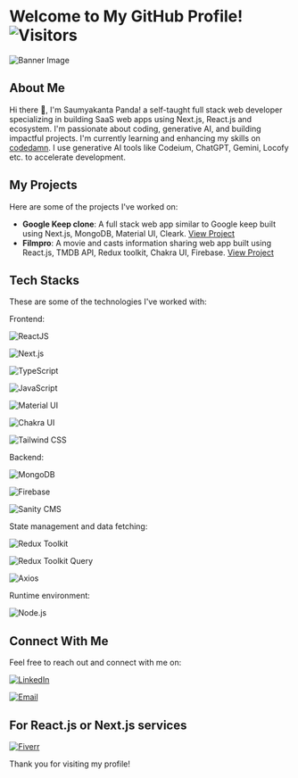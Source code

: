 # Welcome to My GitHub Profile! ![Visitors](https://visitor-badge.laobi.icu/badge?page_id=sk400.sk400)

![Banner Image]([https://media.licdn.com/dms/image/D4E16AQGux274P7tlzg/profile-displaybackgroundimage-shrink_350_1400/0/1714462434860?e=1721260800&v=beta&t=pIuoikz_AxBt0bh36ms6teF7hi6nkKm4gfaYaMm5UgY](https://media.licdn.com/dms/image/D4E16AQGux274P7tlzg/profile-displaybackgroundimage-shrink_350_1400/0/1714462434860?e=1727308800&v=beta&t=tqcKSYxJj1NncLJHGM1XlQ7IDlR283efpxX4Jp-4DyY))

## About Me

Hi there 👋, I'm Saumyakanta Panda! a self-taught full stack web developer specializing in building SaaS web apps using Next.js, React.js and ecosystem. I'm passionate about coding, generative AI, and building impactful projects. I'm currently learning and enhancing my skills on [codedamn](https://codedamn.com/user/lee0309). I use generative AI tools like Codeium, ChatGPT, Gemini, Locofy etc. to accelerate development.

## My Projects

Here are some of the projects I've worked on:

- **Google Keep clone**: A full stack web app similar to Google keep built using Next.js, MongoDB, Material UI, Cleark. [View Project](https://keep-clone-iota.vercel.app/)
- **Filmpro**: A movie and casts information sharing web app built using React.js, TMDB API, Redux toolkit, Chakra UI, Firebase. [View Project](https://filmpro.vercel.app/)

## Tech Stacks

These are some of the technologies I've worked with:

Frontend:

![ReactJS](https://img.shields.io/badge/-ReactJS-61DAFB?style=for-the-badge&logo=react&logoColor=black)

![Next.js](https://img.shields.io/badge/-Next.js-000000?style=for-the-badge&logo=next.js&logoColor=white)

![TypeScript](https://img.shields.io/badge/-TypeScript-3178C6?style=for-the-badge&logo=typescript&logoColor=white)

![JavaScript](https://img.shields.io/badge/-JavaScript-F7DF1E?style=for-the-badge&logo=javascript&logoColor=black)

![Material UI](https://img.shields.io/badge/-Material%20UI-0081CB?style=for-the-badge&logo=material-ui&logoColor=white)

![Chakra UI](https://img.shields.io/badge/-Chakra%20UI-319795?style=for-the-badge&logo=chakra-ui&logoColor=white)

![Tailwind CSS](https://img.shields.io/badge/-Tailwind%20CSS-38B2AC?style=for-the-badge&logo=tailwind-css&logoColor=white)

Backend:

![MongoDB](https://img.shields.io/badge/-MongoDB-47A248?style=for-the-badge&logo=mongodb&logoColor=white)

![Firebase](https://img.shields.io/badge/-Firebase-FFCA28?style=for-the-badge&logo=firebase&logoColor=black)

![Sanity CMS](https://img.shields.io/badge/-Sanity%20CMS-FF3E00?style=for-the-badge&logo=sanity&logoColor=white)

State management and data fetching:

![Redux Toolkit](https://img.shields.io/badge/-Redux%20Toolkit-764ABC?style=for-the-badge&logo=redux&logoColor=white)

![Redux Toolkit Query](https://img.shields.io/badge/-Redux%20Toolkit%20Query-764ABC?style=for-the-badge&logo=redux&logoColor=white)

![Axios](https://img.shields.io/badge/-Axios-5A29E4?style=for-the-badge&logo=axios&logoColor=white)

Runtime environment:

![Node.js](https://img.shields.io/badge/-Node.js-339933?style=for-the-badge&logo=node.js&logoColor=white)

## Connect With Me

Feel free to reach out and connect with me on:

[![LinkedIn](https://img.shields.io/badge/-LinkedIn-0077B5?style=for-the-badge&logo=linkedin&logoColor=white)](https://www.linkedin.com/in/saumyakanta-panda-reactjs-nextjs-developer)

[![Email](https://img.shields.io/badge/-Email-D14836?style=for-the-badge&logo=gmail&logoColor=white)](mailto:skdeveloper101@gmail.com)

## For React.js or Next.js services

[![Fiverr](https://img.shields.io/badge/-Fiverr-1DBF73?style=for-the-badge&logo=fiverr&logoColor=white)](https://www.fiverr.com/s/vVwg0W)


Thank you for visiting my profile!

